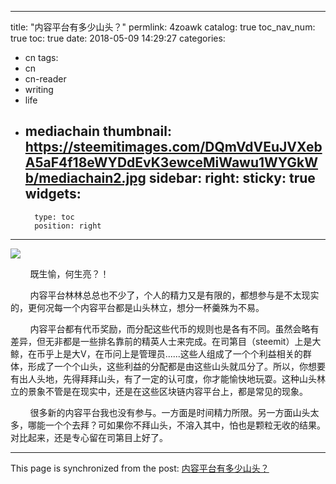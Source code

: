 
---
title: "内容平台有多少山头？"
permlink: 4zoawk
catalog: true
toc_nav_num: true
toc: true
date: 2018-05-09 14:29:27
categories:
- cn
tags:
- cn
- cn-reader
- writing
- life
- mediachain
thumbnail: https://steemitimages.com/DQmVdVEuJVXebA5aF4f18eWYDdEvK3ewceMiWawu1WYGkWb/mediachain2.jpg
sidebar:
    right:
        sticky: true
widgets:
    -
        type: toc
        position: right
---


![](https://steemitimages.com/DQmVdVEuJVXebA5aF4f18eWYDdEvK3ewceMiWawu1WYGkWb/mediachain2.jpg)

&nbsp;&nbsp;&nbsp;&nbsp;&nbsp;&nbsp;&nbsp;&nbsp;既生愉，何生亮？！

&nbsp;&nbsp;&nbsp;&nbsp;&nbsp;&nbsp;&nbsp;&nbsp;内容平台林林总总也不少了，个人的精力又是有限的，都想参与是不太现实的，更何况每一个内容平台都是山头林立，想分一杯羹殊为不易。

&nbsp;&nbsp;&nbsp;&nbsp;&nbsp;&nbsp;&nbsp;&nbsp;内容平台都有代币奖励，而分配这些代币的规则也是各有不同。虽然会略有差异，但无非都是一些排名靠前的精英人士来完成。在司第目（steemit）上是大鲸，在币乎上是大V，在币问上是管理员......这些人组成了一个个利益相关的群体，形成了一个个山头，这些利益的分配都是由这些山头就瓜分了。所以，你想要有出人头地，先得拜拜山头，有了一定的认可度，你才能愉快地玩耍。这种山头林立的景象不管是在现实中，还是在这些区块链内容平台上，都是常见的现象。

&nbsp;&nbsp;&nbsp;&nbsp;&nbsp;&nbsp;&nbsp;&nbsp;很多新的内容平台我也没有参与。一方面是时间精力所限。另一方面山头太多，哪能一个个去拜？可如果你不拜山头，不溶入其中，怕也是颗粒无收的结果。对比起来，还是专心留在司第目上好了。

- - -

This page is synchronized from the post: [内容平台有多少山头？](https://steemit.com/@lemooljiang/4zoawk)
